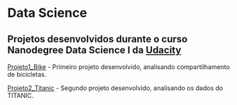 # Data Science

## Projetos desenvolvidos durante o curso Nanodegree Data Science I da [Udacity](https://udacity.com)

[Projeto1_Bike](https://github.com/FabianoOLima/DSprojetos/blob/master/Projeto1_bike.ipynb) - Primeiro projeto desenvolvido, analisando compartilhamento de bicicletas. 

[Projeto2_Titanic](https://github.com/FabianoOLima/DSprojetos/blob/master/Projeto2_Titanic.ipynb) - Segundo projeto desenvolvido, analisando os dados do TITANIC.

